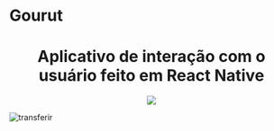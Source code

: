 # Gourut

<h1 align="center">Aplicativo de interação com o usuário feito em React Native</h1>

<p align="center"><img src="https://user-images.githubusercontent.com/62525275/198724146-1bf78248-7f5e-4b5e-a7e6-0af4b9184b33.svg"/></p>

![transferir](https://user-images.githubusercontent.com/62525275/199101707-ac507dc5-3ec5-497f-b21f-03d1cd450786.png)

